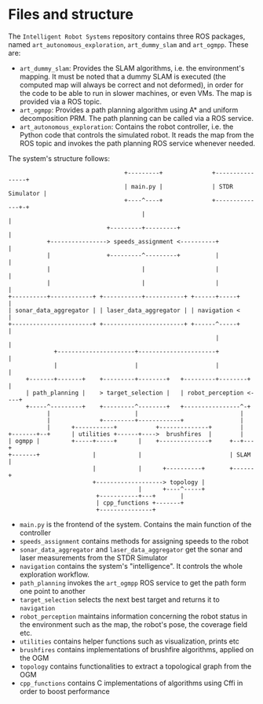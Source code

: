 # Files and structure

The ```Intelligent Robot Systems``` repository contains three ROS packages, named ```art_autonomous_exploration```, ```art_dummy_slam``` and ```art_ogmpp```. These are: 

- ```art_dummy_slam```: Provides the SLAM algorithms, i.e. the environment's mapping. It must be noted that a dummy SLAM is executed (the computed map will always be correct and not deformed), in order for the code to be able to run in slower machines, or even VMs. The map is provided via a ROS topic.
- ```art_ogmpp```: Provides a path planning algorithm using A* and uniform decomposition PRM. The path planning can be called via a ROS service.
- ```art_autonomous_exploration```: Contains the robot controller, i.e. the Python code that controls the simulated robot. It reads the map from the ROS topic and invokes the path planning ROS service whenever needed.

The system's structure follows:
	
```
                                 +---------+              +----------------+
                                 | main.py |              | STDR Simulator |
                                 +----^----+              +--------------+-+
                                      |                                  |
                            +---------+---------+                        |
           +----------------> speeds_assignment <----------+             |
           |                +---------^---------+          |             |
           |                          |                    |             |
           |                          |                    |             |
+----------+------------+ +-----------+-----------+ +------+-----+       |
| sonar_data_aggregator | | laser_data_aggregator | | navigation <       |
+-----------------------+ +-----------------------+ +------^-----+       |
                                                           |             |
             +----------------------+----------------------+             |
             |                      |                      |             |
     +-------+-------+    +---------+--------+   +---------+--------+    |
     | path_planning |    > target_selection |   | robot_perception <----+
     +-----^---------+    +---------^--------+   +----------------^-+
           |                        |                             |
           |              +---------+------------+                |
           |      +-----------+           +--------------+        |
+-------+--+      | utilities +------+---->  brushfires  |        |
| ogmpp |         +-----+-----+      |    +--------------+     +--+---+
+-------+               |            |                         | SLAM |
                        |            |      +----------+       +------+
                        +-------------------> topology |
                                     |      +----^-----+
                         +-----------+---+       |
                         | cpp_functions +-------+
                         +---------------+

```

- ```main.py``` is the frontend of the system. Contains the main function of the controller
- ```speeds_assignment``` contains methods for assigning speeds to the robot
- ```sonar_data_aggregator``` and ```laser_data_aggregator``` get the sonar and laser measurements from the STDR Simulator
- ```navigation``` contains the system's "intelligence". It controls the whole exploration workflow.
- ```path_planning``` invokes the ```art_ogmpp``` ROS service to get the path form one point to another
- ```target_selection``` selects the next best target and returns it to ```navigation```
- ```robot_perception``` maintains information concerning the robot status in the environment such as the map, the robot's pose, the coverage field etc.
- ```utilities``` contains helper functions such as visualization, prints etc
- ```brushfires``` contains implementations of brushfire algorithms, applied on the OGM
- ```topology``` contains functionalities to extract a topological graph from the OGM
- ```cpp_functions``` contains C implementations of algorithms using Cffi in order to boost performance
